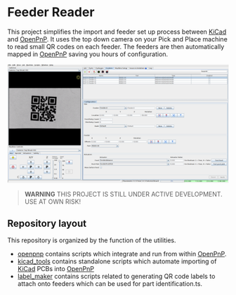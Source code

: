 # Feeder Reader

This project simplifies the import and feeder set up process between [KiCad](www.kicad.org) and [OpenPnP](www.openpnp.org). It uses the top down camera on your Pick and Place machine to read small QR codes on each feeder. The feeders are then automatically mapped in [OpenPnP](www.openpnp.org) saving you hours of configuration.

![Open PNP Top down camera view of QR code](docs/feeder-setup.png)

> **WARNING**
> THIS PROJECT IS STILL UNDER ACTIVE DEVELOPMENT.
> USE AT OWN RISK!

## Repository layout

This repository is organized by the function of the utilities.
* [openpnp](openpnp) contains scripts which integrate and run from within [OpenPnP](www.openpnp.org).
* [kicad_tools](kicad_tools) contains standalone scripts which automate importing of [KiCad](www.kicad.org) PCBs into [OpenPnP](www.openpnp.org)
* [label_maker](label_maker) contains scripts related to generating QR code labels to attach onto feeders which can be used for part identification.ts.
